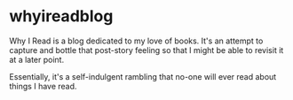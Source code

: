 # whyireadblog

Why I Read is a blog dedicated to my love of books. It's an attempt to capture and bottle that post-story feeling so that I might be able to revisit it at a later point.

Essentially, it's a self-indulgent rambling that no-one will ever read about things I have read.
